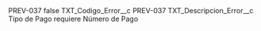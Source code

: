 <?xml version="1.0" encoding="UTF-8"?>
<CustomMetadata xmlns="http://soap.sforce.com/2006/04/metadata" xmlns:xsi="http://www.w3.org/2001/XMLSchema-instance" xmlns:xsd="http://www.w3.org/2001/XMLSchema">
    <label>PREV-037</label>
    <protected>false</protected>
    <values>
        <field>TXT_Codigo_Error__c</field>
        <value xsi:type="xsd:string">PREV-037</value>
    </values>
    <values>
        <field>TXT_Descripcion_Error__c</field>
        <value xsi:type="xsd:string">Tipo de Pago requiere Número de Pago</value>
    </values>
</CustomMetadata>
